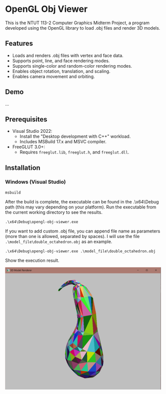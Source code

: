 # OpenGL Obj Viewer

This is the NTUT 113-2 Computer Graphics Midterm Project, a program developed using the OpenGL library to load .obj files and render 3D models.

## Features

- Loads and renders .obj files with vertex and face data.
- Supports point, line, and face rendering modes.
- Supports single-color and random-color rendering modes.
- Enables object rotation, translation, and scaling.
- Enables camera movement and orbiting.

## Demo

...

## Prerequisites

- Visual Studio 2022:
  - Install the "Desktop development with C++" workload.
  - Includes MSBuild 17.x and MSVC compiler.
- FreeGLUT 3.0+:
  - Requires `freeglut.lib`, `freeglut.h`, and `freeglut.dll`.

## Installation

### Windows (Visual Studio)

```shell
msbuild
```

After the build is complete, the executable can be found in the .\x64\Debug path (this may vary depending on your platform). Run the executable from the current working directory to see the results.

```shell
.\x64\Debug\opengl-obj-viewer.exe
```

If you want to add custom .obj file, you can append file name as parameters (more than one is allowed, separated by spaces). I will use the file `.\model_file\double_octahedron.obj` as an example.

```shell
.\x64\Debug\opengl-obj-viewer.exe .\model_file\double_octahedron.obj
```

Show the execution result.

![alt text](./demo/execution_result.png)
